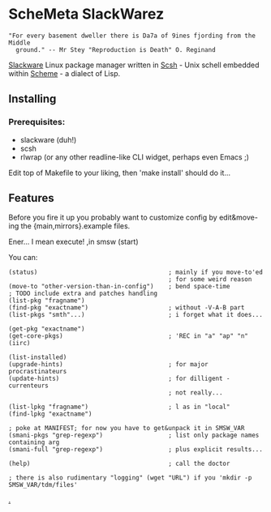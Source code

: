 # ScheMeta SlackWarez
    "For every basement dweller there is Da7a of 9ines fjording from the Middle
      ground." -- Mr Stey "Reproduction is Death" O. Reginand

[Slackware](http://www.slackware.com/) Linux package manager written in
[Scsh](http://www.scsh.net/) - Unix schell embedded within
[Scheme](http://www.schemers.org/) - a dialect of Lisp.

## Installing

### Prerequisites:

  * slackware (duh!)
  * scsh
  * rlwrap (or any other readline-like CLI widget, perhaps even Emacs ;)

Edit top of Makefile to your liking, then 'make install' should do it...

## Features

Before you fire it up you probably want to customize config by edit&move-ing the {main,mirrors}.example files.

Ener... I mean execute!
    ,in smsw
    (start)

You can:

    (status)                                    ; mainly if you move-to'ed
                                                ; for some weird reason
    (move-to "other-version-than-in-config")    ; bend space-time
    ; TODO include extra and patches handling
    (list-pkg "fragname")
    (find-pkg "exactname")                      ; without -V-A-B part
    (list-pkgs "smth"...)                       ; i forget what it does...

    (get-pkg "exactname")
    (get-core-pkgs)                             ; 'REC in "a" "ap" "n" (iirc)

    (list-installed)
    (upgrade-hints)                             ; for major procrastinateurs
    (update-hints)                              ; for dilligent -currenteurs
                                                ; not really...

    (list-lpkg "fragname")                      ; l as in "local"
    (find-lpkg "exactname")

    ; poke at MANIFEST; for now you have to get&unpack it in SMSW_VAR
    (smani-pkgs "grep-regexp")                  ; list only package names containing arg
    (smani-full "grep-regexp")                  ; plus explicit results...

    (help)                                      ; call the doctor

    ; there is also rudimentary "logging" (wget "URL") if you 'mkdir -p SMSW_VAR/tdm/files'

[.](http://en.wikipedia.org/wiki/Markdown)

